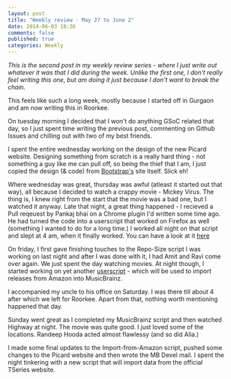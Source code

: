 ```yaml
---
layout: post
title: "Weekly review - May 27 to June 2"
date: 2014-06-03 18:36
comments: false
published: true
categories: Weekly
---
```


*This is the second post in my weekly review series - where I just write out whatever it was that I did during the week. Unlike the first one, I don't really feel writing this one, but am doing it just because I don't want to break the chain.*

This feels like such a long week, mostly because I started off in Gurgaon and am now writing this in Roorkee.

<!-- more -->

On tuesday morning I decided that I won't do anything GSoC related that day, so I just spent time writing the previous post, commenting on Github Issues and chilling out with two of my best friends.

I spent the entire wednesday working on the design of the new Picard website. Designing something from scratch is a really hard thing - not something a guy like me can pull off, so being the thief that I am, I just copied the design (& code) from [Bootstrap's](http://getbootstrap.com/2.3.2/) site itself. Slick eh!

Where wednesday was great, thursday was awful (atleast it started out that way), all because I decided to watch a crappy movie - Mickey Virus. The thing is, I knew right from the start that the movie was a bad one, but I watched it anyway. Late that night, a great thing happened - I recieved a Pull reqeuest by Pankaj bhai on a Chrome plugin I'd written some time ago. He had turned the code into a userscript that worked on Firefox as well (something I wanted to do for a long time.) I worked all night on that script and slept at 4 am, when it finally worked. You can have a look at it [here](https://github.com/dufferzafar/repo-size/)

On friday, I first gave finishing touches to the Repo-Size script I was working on last night and after I was done with it, I had Amit and Ravi come over again. We just spent the day watching movies. At night though, I started working on yet another [userscript](https://github.com/dufferzafar/Userscripts) - which will be used to import releases from Amazon into MusicBrainz.

I accompanied my uncle to his office on Saturday. I was there till about 4 after which we left for Roorkee. Apart from that, nothing worth mentioning happened that day.

Sunday went great as I completed my MusicBrainz script and then watched Highway at night. The movie was quite good. I just loved some of the locations. Randeep Hooda acted almost flawlessy (and so did Alia.)

I made some final updates to the Import-from-Amazon script, pushed some changes to the Picard website and then wrote the MB Devel mail. I spent the night tinkering with a new script that will import data from the official TSeries website.
